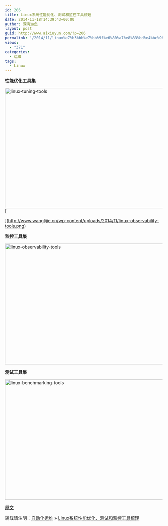 ```yaml
---
id: 206
title: Linux系统性能优化、测试和监控工具梳理
date: 2014-11-18T14:39:43+00:00
author: 深海游鱼
layout: post
guid: http://www.aixiuyun.com/?p=206
permalink: '/2014/11/linux%e7%b3%bb%e7%bb%9f%e6%80%a7%e8%83%bd%e4%bc%98%e5%8c%96%e3%80%81%e6%b5%8b%e8%af%95%e5%92%8c%e7%9b%91%e6%8e%a7%e5%b7%a5%e5%85%b7%e6%a2%b3%e7%90%86.html'
views:
  - "371"
categories:
  - 运维
tags:
  - Linux   
---
```

**性能优化工具集**

[<img class="aligncenter size-full wp-image-209" src="http://www.wanglijie.cn/wp-content/uploads/2014/11/linux-tuning-tools.png" alt="linux-tuning-tools" width="550" height="385" srcset="http://www.wanglijie.cn/wp-content/uploads/2014/11/linux-tuning-tools.png 550w, http://www.wanglijie.cn/wp-content/uploads/2014/11/linux-tuning-tools-300x209.png 300w" sizes="(max-width: 550px) 100vw, 550px" />](http://www.wanglijie.cn/wp-content/uploads/2014/11/linux-tuning-tools.png) [
  
](http://www.wanglijie.cn/wp-content/uploads/2014/11/linux-observability-tools.png) 

**监控工具集**

<img class="aligncenter size-full wp-image-208" src="http://www.wanglijie.cn/wp-content/uploads/2014/11/linux-observability-tools.png" alt="linux-observability-tools" width="550" height="385" srcset="http://www.wanglijie.cn/wp-content/uploads/2014/11/linux-observability-tools.png 550w, http://www.wanglijie.cn/wp-content/uploads/2014/11/linux-observability-tools-300x209.png 300w" sizes="(max-width: 550px) 100vw, 550px" />

**测试工具集**

<img class="aligncenter size-full wp-image-207" src="http://www.wanglijie.cn/wp-content/uploads/2014/11/linux-benchmarking-tools.png" alt="linux-benchmarking-tools" width="550" height="385" srcset="http://www.wanglijie.cn/wp-content/uploads/2014/11/linux-benchmarking-tools.png 550w, http://www.wanglijie.cn/wp-content/uploads/2014/11/linux-benchmarking-tools-300x209.png 300w" sizes="(max-width: 550px) 100vw, 550px" />

[原文](http://www.brendangregg.com/linuxperf.html)

转载请注明：[自动化运维](http://www.wanglijie.cn) &raquo; [Linux系统性能优化、测试和监控工具梳理](http://www.wanglijie.cn/2014/11/linux%e7%b3%bb%e7%bb%9f%e6%80%a7%e8%83%bd%e4%bc%98%e5%8c%96%e3%80%81%e6%b5%8b%e8%af%95%e5%92%8c%e7%9b%91%e6%8e%a7%e5%b7%a5%e5%85%b7%e6%a2%b3%e7%90%86.html)